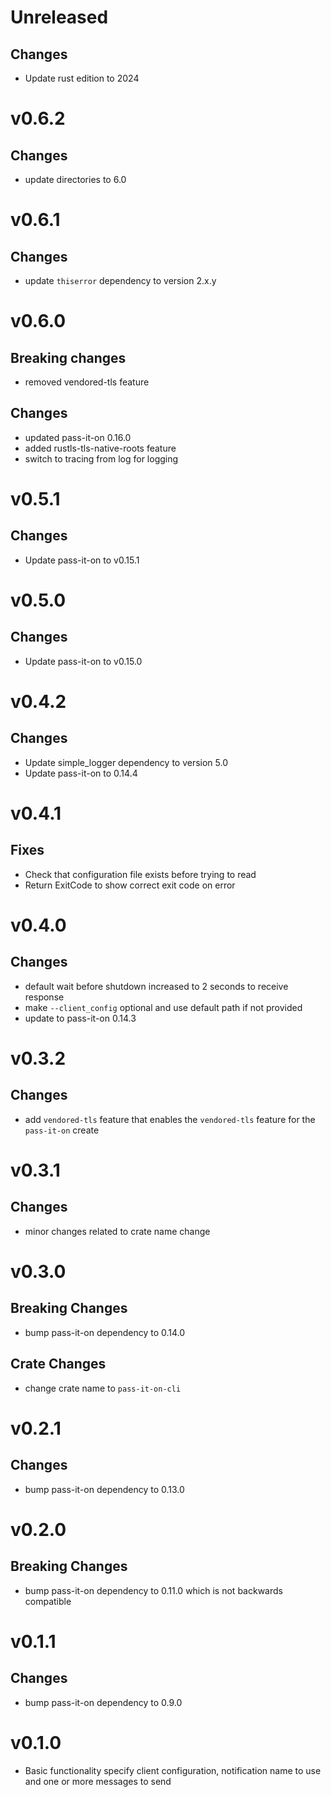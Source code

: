 # Unreleased
## Changes
- Update rust edition to 2024

# v0.6.2
## Changes
- update directories to 6.0

# v0.6.1
## Changes
- update `thiserror` dependency  to version 2.x.y

# v0.6.0
## Breaking changes
- removed vendored-tls feature

## Changes
- updated pass-it-on 0.16.0
- added rustls-tls-native-roots feature
- switch to tracing from log for logging

# v0.5.1
## Changes
- Update pass-it-on to v0.15.1

# v0.5.0
## Changes
- Update pass-it-on to v0.15.0

# v0.4.2
## Changes
- Update simple_logger dependency to version 5.0
- Update pass-it-on to 0.14.4

# v0.4.1
## Fixes
- Check that configuration file exists before trying to read
- Return ExitCode to show correct exit code on error

# v0.4.0
## Changes
- default wait before shutdown increased to 2 seconds to receive response
- make `--client_config` optional and use default path if not provided
- update to pass-it-on 0.14.3

# v0.3.2
## Changes
- add `vendored-tls` feature that enables the `vendored-tls` feature for the `pass-it-on` create

# v0.3.1
## Changes
- minor changes related to crate name change

# v0.3.0
## Breaking Changes
- bump pass-it-on dependency to 0.14.0

## Crate Changes
- change crate name to `pass-it-on-cli`

# v0.2.1
## Changes
- bump pass-it-on dependency to 0.13.0

# v0.2.0
## Breaking Changes
- bump pass-it-on dependency to 0.11.0 which is not backwards compatible

# v0.1.1
## Changes
- bump pass-it-on dependency to 0.9.0

# v0.1.0
- Basic functionality specify client configuration, notification name to use and one or more messages to send
